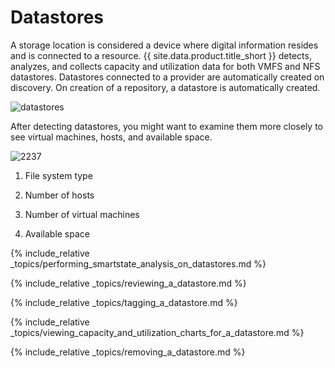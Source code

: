 # Datastores

A storage location is considered a device where digital information
resides and is connected to a resource. {{ site.data.product.title_short }} detects,
analyzes, and collects capacity and utilization data for both VMFS and
NFS datastores. Datastores connected to a provider are automatically
created on discovery. On creation of a repository, a datastore is
automatically created.

![datastores](../images/datastores.png)

After detecting datastores, you might want to examine them more closely
to see virtual machines, hosts, and available space.

![2237](../images/2237.png)

1.  File system type

2.  Number of hosts

3.  Number of virtual machines

4.  Available space

{% include_relative
_topics/performing_smartstate_analysis_on_datastores.md %}

{% include_relative _topics/reviewing_a_datastore.md %}

{% include_relative _topics/tagging_a_datastore.md %}

{% include_relative
_topics/viewing_capacity_and_utilization_charts_for_a_datastore.md
%}

{% include_relative _topics/removing_a_datastore.md %}
